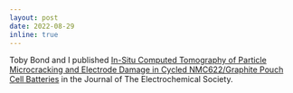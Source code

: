 ```yaml
---
layout: post
date: 2022-08-29
inline: true
---
```


Toby Bond and I published [In-Situ Computed Tomography of Particle Microcracking and Electrode Damage in Cycled NMC622/Graphite Pouch Cell Batteries](https://iopscience.iop.org/article/10.1149/1945-7111/ac8a22/meta) in the Journal of The Electrochemical Society.
